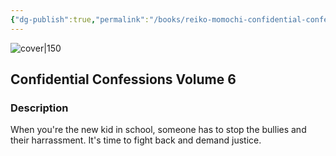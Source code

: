 ```yaml
---
{"dg-publish":true,"permalink":"/books/reiko-momochi-confidential-confessions-volume-6/","title":"\"Confidential Confessions Volume 6\"","tags":["manga","fiction"]}
---
```




![cover|150](http://books.google.com/books/content?id=aWPUPAAACAAJ&printsec=frontcover&img=1&zoom=1&source=gbs_api)

## Confidential Confessions Volume 6

### Description

When you're the new kid in school, someone has to stop the bullies and their harrassment. It's time to fight back and demand justice.
```